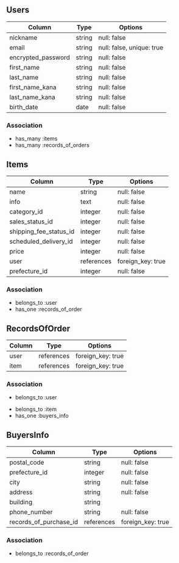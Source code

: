 ## Users

| Column             | Type         | Options                   |
|--------------------|--------------|---------------------------|
| nickname           | string       | null: false               |
| email              | string       | null: false, unique: true |
| encrypted_password | string       | null: false               |
| first_name         | string       | null: false               | 
| last_name          | string       | null: false               |
| first_name_kana    | string       | null: false               |
| last_name_kana     | string       | null: false               |
| birth_date         | date         | null: false               |

### Association

* has_many :items
* has_many :records_of_orders

## Items

| Column                 | Type         | Options           |
|------------------------|--------------|-------------------|
| name                   | string       | null: false       |
| info                   | text         | null: false       |
| category_id            | integer      | null: false       |
| sales_status_id        | integer      | null: false       |
| shipping_fee_status_id | integer      | null: false       |
| scheduled_delivery_id  | integer      | null: false       |
| price                  | integer      | null: false       |
| user                   | references   | foreign_key: true |
| prefecture_id          | integer      | null: false       |

### Association

- belongs_to :user
- has_one :records_of_order

## RecordsOfOrder

| Column          | Type         | Options           |
|-----------------|--------------|-------------------|
| user            | references   | foreign_key: true |
| item            | references   | foreign_key: true |

### Association

- belongs_to :user
* belongs_to :item
* has_one :buyers_info

## BuyersInfo

| Column                 | Type         | Options           |
|------------------------|--------------|-------------------|
| postal_code            | string       | null: false       |
| prefecture_id          | integer      | null: false       |
| city                   | string       | null: false       |
| address                | string       | null: false       |
| building               | string       |                   |
| phone_number           | string       | null: false       |
| records_of_purchase_id | references   | foreign_key: true |

### Association

- belongs_to :records_of_order